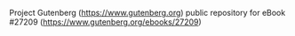 Project Gutenberg (https://www.gutenberg.org) public repository for eBook #27209 (https://www.gutenberg.org/ebooks/27209)

